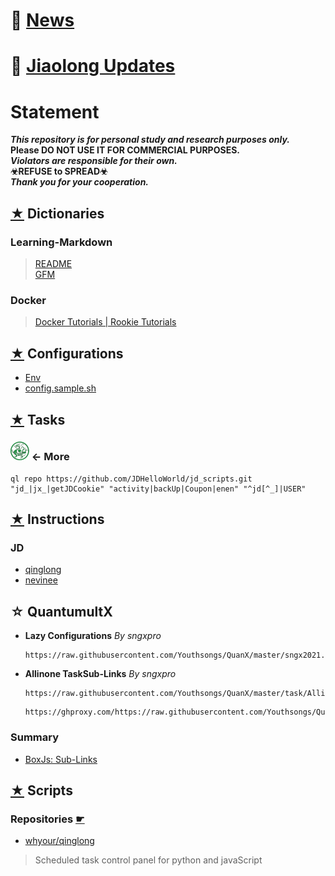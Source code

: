# 📌 [News](./Log/News.md#news)
# 📌 [Jiaolong Updates](./Log/Updatelog/Jiaolong.md#jiaolong)

# Statement

***This repository is for personal study and research purposes only.***    
**Please DO NOT USE IT FOR COMMERCIAL PURPOSES.**  
***Violators are responsible for their own.***  
**☣REFUSE to SPREAD☣**   
***Thank you for your cooperation.***

## [★](./Dict) Dictionaries
### Learning-Markdown
> [README](https://github.com/Oreomeow/README#readme)  
> [GFM](https://592592.xyz/2020/Github_Flavored_Markdown/#%E7%9B%AE%E5%BD%95)
### Docker
> [Docker Tutorials | Rookie Tutorials](https://www.runoob.com/docker/docker-tutorial.html)  


## [★](./Conf) Configurations  
- [Env](./Conf#readme)
- [config.sample.sh](./Conf/Qinglong/config.sample.sh)


## [★](./Tasks) Tasks
### [<img src="/Icons/qinglong/QL.png" title="QL" width="30" height="30" />][QL] ← More
```
ql repo https://github.com/JDHelloWorld/jd_scripts.git "jd_|jx_|getJDCookie" "activity|backUp|Coupon|enen" "^jd[^_]|USER"
```


## [★](./INS) Instructions
### JD 
- [qinglong](./INS/JD/qinglong#readme)   
- [nevinee](./INS/JD/nevinee#readme)  


## ☆ QuantumultX
- **Lazy Configurations** *By sngxpro*
  ```  
  https://raw.githubusercontent.com/Youthsongs/QuanX/master/sngx2021.conf
  ```
 
- **Allinone TaskSub-Links** *By sngxpro*
  ```
  https://raw.githubusercontent.com/Youthsongs/QuanX/master/task/AllinOne.json
  ```
  ```
  https://ghproxy.com/https://raw.githubusercontent.com/Youthsongs/QuanX/master/task/AllinOne.json
  ```

### Summary
- [BoxJs: Sub-Links](./QX/BoxJs#readme)  


## [★](./Scripts) Scripts 
### Repositories [☛](./Scripts#repositories)
- [whyour/qinglong](https://github.com/whyour/qinglong)
> Scheduled task control panel for python and javaScript



[QL]:./Tasks/qlrepo#readme
